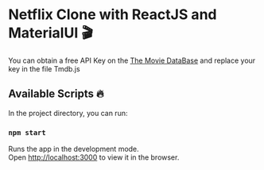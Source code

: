 # Netflix Clone with ReactJS and MaterialUI 🎬

You can obtain a free API Key on the [The Movie DataBase](https://www.themoviedb.org/documentation/api) and replace your key in the file Tmdb.js

## Available Scripts :fire:

In the project directory, you can run:

### `npm start`

Runs the app in the development mode.<br />
Open [http://localhost:3000](http://localhost:3000) to view it in the browser.
